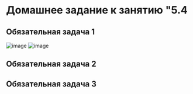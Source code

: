 # Домашнее задание к занятию "5.4


## Обязательная задача 1

![image](https://user-images.githubusercontent.com/16610642/164441023-bf1376b0-f213-41b4-b1bc-004ecaa98b9e.png)
![image](https://user-images.githubusercontent.com/16610642/164441390-d62ff562-4c8c-4a35-a919-5301cd43440c.png)



## Обязательная задача 2




## Обязательная задача 3





